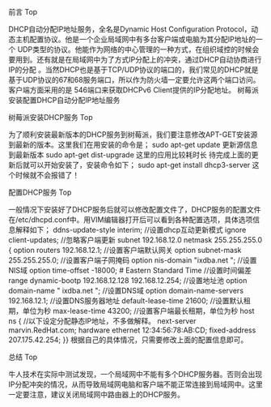 前言
Top

DHCP自动分配IP地址服务，全名是Dynamic Host Configuration Protocol，动态主机配置协议。他是一个企业局域网中有多台客户端或电脑为其分配IP地址的一个 UDP类型的协议。他能作为网络的中心管理的一种方式，在组织域控的时候会要用到。还有就是在局域网中为了方式IP分配上的冲突，通过DHCP自动协商进行IP的分配 。当然DHCP也是基于TCP/UDP协议的端口的，我们常见的DHCP就是基于UDP协议的67和68服务端口，所以作为防火墙一定要允许这两个端口访问。客户端方面采用的是 546端口来获取DHCPv6 Client提供的IP分配地址。
树莓派安装配置DHCP自动分配IP地址服务

树莓派安装DHCP服务
Top

为了顺利安装最新版本的DHCP服务到树莓派，我们要注意修改APT-GET安装源到最新的版本。这里我们在用安装的命令是；
sudo apt-get update 更新源信息到最新版本
sudo apt-get dist-upgrade 这里的应用比较耗时长
待完成上面的更新后就可以开始安装了，安装命令如下；
sudo apt-get install dhcp3-server
这个时候就不会报错了！


配置DHCP服务
Top

一般情况下安装好了DHCP服务后就可以修改配置文件了，DHCP服务的配置文件在/etc/dhcpd.conf中。用VIM编辑器打开后可以看到各种配置选项，具体选项信息解释如下；
ddns-update-style interim; //设置dhcp互动更新模式
ignore client-updates; //忽略客户端更新
subnet 192.168.12.0 netmask 255.255.255.0 {
option routers 192.168.12.1; //设置客户端默认网关
option subnet-mask 255.255.255.0; //设置客户端子网掩码
option nis-domain "ixdba.net "; //设置NIS域
option time-offset -18000; # Eastern Standard Time //设置时间偏差
range dynamic-bootp 192.168.12.128 192.168.12.254; //设置地址池
option domain-name " ixdba.net "; //设置DNS域
option domain-name-servers 192.168.12.1; //设置DNS服务器地址
default-lease-time 21600; //设置默认租期，单位为秒
max-lease-time 43200; //设置客户端最长租期，单位为秒
host ns { //以下设定分配静态IP地址，不多做解释。
next-server marvin.RedHat.com;
hardware ethernet 12:34:56:78:AB:CD;
fixed-address 207.175.42.254;
}}
根据自己的具体情况，只需要修改上面的配置信息即可。


总结
Top

牛人技术在实际中测试发现，一个局域网中不能有多个DHCP服务器。否则会出现IP分配冲突的情况，从而导致局域网电脑和客户端不能正常连接到局域网中。这里一定要注意，建议关闭局域网中路由器上的DHCP服务。 